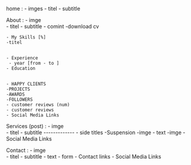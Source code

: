 home :
    - imges
    - titel
    - subtitle

About :
    - imge  
    - titel
    - subtitle
    - comint
    -download cv

    - My Skills [%]
    -titel


    - Experience
     - year [from - to ]
    - Education


    - HAPPY CLIENTS
    -PROJECTS
    -AWARDS
    -FOLLOWERS
    - customer reviews (num)
    - customer reviews
    - Social Media Links 


Services (post) :
    - imge  
    - titel
    - subtitle
    -------------
    - side titles
    -Suspension 
    -imge 
    - text
    -imge
    - Social Media Links 

Contact :
    - imge  
    - titel
    - subtitle
    - text 
    - form
    - Contact links
    - Social Media Links




